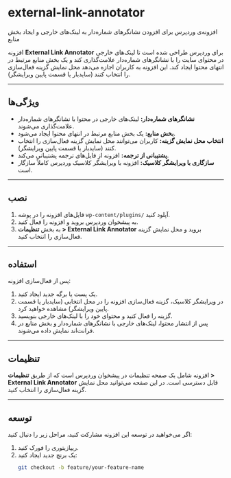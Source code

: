 # external-link-annotator
افزونه‌ی وردپرس برای افزودن نشانگرهای شماره‌دار به لینک‌های خارجی و ایجاد بخش منابع 

افزونه **External Link Annotator** برای وردپرس طراحی شده است تا لینک‌های خارجی در محتوای سایت را با نشانگرهای شماره‌دار علامت‌گذاری کند و یک بخش منابع مرتبط در انتهای محتوا ایجاد کند. این افزونه به کاربران اجازه می‌دهد محل نمایش گزینه فعال‌سازی را انتخاب کنند (سایدبار یا قسمت پایین ویرایشگر).

---

## ویژگی‌ها

- **نشانگرهای شماره‌دار:** لینک‌های خارجی در محتوا با نشانگرهای شماره‌دار علامت‌گذاری می‌شوند.
- **بخش منابع:** یک بخش منابع مرتبط در انتهای محتوا ایجاد می‌شود.
- **انتخاب محل نمایش گزینه:** کاربران می‌توانند محل نمایش گزینه فعال‌سازی را انتخاب کنند (سایدبار یا قسمت پایین ویرایشگر).
- **پشتیبانی از ترجمه:** افزونه از فایل‌های ترجمه پشتیبانی می‌کند.
- **سازگاری با ویرایشگر کلاسیک:** افزونه با ویرایشگر کلاسیک وردپرس کاملاً سازگار است.

---

## نصب

1. فایل‌های افزونه را در پوشه `wp-content/plugins/` آپلود کنید.
2. به پیشخوان وردپرس بروید و افزونه را فعال کنید.
3. به بخش **تنظیمات > External Link Annotator** بروید و محل نمایش گزینه فعال‌سازی را انتخاب کنید.

---

## استفاده

پس از فعال‌سازی افزونه:
1. یک پست یا برگه جدید ایجاد کنید.
2. در ویرایشگر کلاسیک، گزینه فعال‌سازی افزونه را در محل انتخابی (سایدبار یا قسمت پایین ویرایشگر) مشاهده خواهید کرد.
3. گزینه را فعال کنید و محتوای خود را با لینک‌های خارجی بنویسید.
4. پس از انتشار محتوا، لینک‌های خارجی با نشانگرهای شماره‌دار و بخش منابع در فرانت‌اند نمایش داده می‌شوند.

---

## تنظیمات

افزونه شامل یک صفحه تنظیمات در پیشخوان وردپرس است که از طریق **تنظیمات > External Link Annotator** قابل دسترسی است. در این صفحه می‌توانید محل نمایش گزینه فعال‌سازی را انتخاب کنید.

---

## توسعه

اگر می‌خواهید در توسعه این افزونه مشارکت کنید، مراحل زیر را دنبال کنید:

1. ریپازیتوری را فورک کنید.
2. یک برنچ جدید ایجاد کنید:  
   ```bash
   git checkout -b feature/your-feature-name
